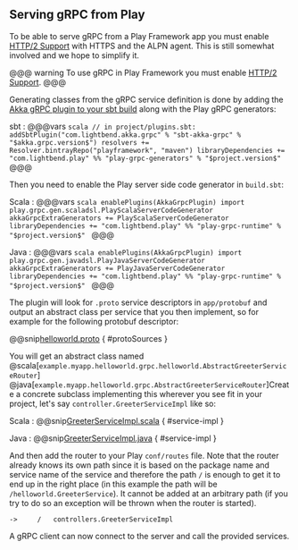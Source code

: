 ## Serving gRPC from Play

To be able to serve gRPC from a Play Framework app you must enable [HTTP/2 Support](https://www.playframework.com/documentation/2.7.x/AkkaHttpServer#HTTP%2F2-support-%28experimental%29)
with HTTPS and the ALPN agent. This is still somewhat involved and we hope to simplify it.

@@@ warning
  To use gRPC in Play Framework you must enable [HTTP/2 Support](https://www.playframework.com/documentation/2.7.x/AkkaHttpServer#HTTP%2F2-support-%28experimental%29).
@@@

Generating classes from the gRPC service definition is done by adding the [Akka gRPC plugin to your sbt build](https://developer.lightbend.com/docs/akka-grpc/current/buildtools/sbt.html) along with the Play gRPC generators:

sbt
:   @@@vars
    ```scala
    // in project/plugins.sbt:
    addSbtPlugin("com.lightbend.akka.grpc" % "sbt-akka-grpc" % "$akka.grpc.version$")
    resolvers += Resolver.bintrayRepo("playframework", "maven")
    libraryDependencies += "com.lightbend.play" %% "play-grpc-generators" % "$project.version$"
    ```
    @@@


Then you need to enable the Play server side code generator in `build.sbt`:

Scala
:   @@@vars
    ```scala
    enablePlugins(AkkaGrpcPlugin)
    import play.grpc.gen.scaladsl.PlayScalaServerCodeGenerator
    akkaGrpcExtraGenerators += PlayScalaServerCodeGenerator
    libraryDependencies += "com.lightbend.play" %% "play-grpc-runtime" % "$project.version$"
    ```
    @@@

Java
:   @@@vars
    ```scala
    enablePlugins(AkkaGrpcPlugin)
    import play.grpc.gen.javadsl.PlayJavaServerCodeGenerator
    akkaGrpcExtraGenerators += PlayJavaServerCodeGenerator
    libraryDependencies += "com.lightbend.play" %% "play-grpc-runtime" % "$project.version$"
    ```
    @@@

The plugin will look for `.proto` service descriptors in `app/protobuf` and output an abstract class per service
that you then implement, so for example for the following protobuf descriptor:

@@snip[helloworld.proto](/play-interop-test-scala/src/main/protobuf/helloworld.proto) { #protoSources }

You will get an abstract class named @scala[`example.myapp.helloworld.grpc.helloworld.AbstractGreeterServiceRouter`]
@java[`example.myapp.helloworld.grpc.AbstractGreeterServiceRouter`]Create a concrete subclass implementing this 
wherever you see fit in your project, let's say `controller.GreeterServiceImpl` like so:

Scala
:   @@snip[GreeterServiceImpl.scala](/play-interop-test-scala/src/main/scala/controllers/GreeterServiceImpl.scala) { #service-impl }

Java
:   @@snip[GreeterServiceImpl.java](/play-interop-test-java/src/main/java/controllers/GreeterServiceImpl.java) { #service-impl }

And then add the router to your Play `conf/routes` file. Note that the router already knows its own path since it is
based on the package name and service name of the service and therefore the path `/` is enough to get it to end up in the right place
(in this example the path will be `/helloworld.GreeterService`).
It cannot be added at an arbitrary path (if you try to do so an exception will be thrown when the router is started).

```
->     /   controllers.GreeterServiceImpl
```

A gRPC client can now connect to the server and call the provided services.
